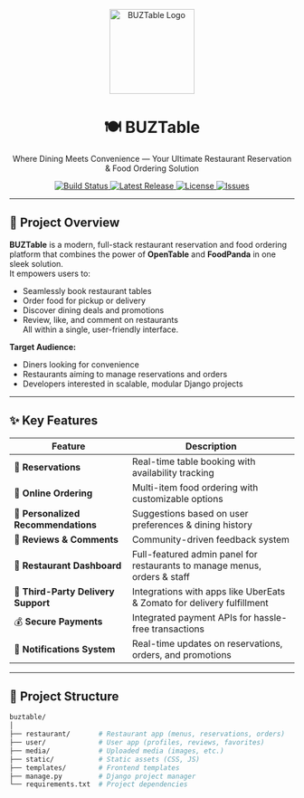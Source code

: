<!-- Project Logo -->
<p align="center">
  <img src="https://via.placeholder.com/150x150.png?text=BUZTable+Logo" alt="BUZTable Logo" width="150">
</p>

<h1 align="center">🍽️ BUZTable</h1>
<p align="center">Where Dining Meets Convenience — Your Ultimate Restaurant Reservation & Food Ordering Solution</p>

<p align="center">
  <a href="https://github.com/BILALAKRAM27/BUZTable/actions">
    <img src="https://img.shields.io/github/actions/workflow/status/BILALAKRAM27/BUZTable/ci.yml?style=flat-square&label=CI%20Status" alt="Build Status">
  </a>
  <a href="https://github.com/BILALAKRAM27/BUZTable/releases">
    <img src="https://img.shields.io/github/v/release/BILALAKRAM27/BUZTable?style=flat-square" alt="Latest Release">
  </a>
  <a href="https://github.com/BILALAKRAM27/BUZTable/blob/main/LICENSE">
    <img src="https://img.shields.io/github/license/BILALAKRAM27/BUZTable?style=flat-square" alt="License">
  </a>
  <a href="https://github.com/BILALAKRAM27/BUZTable/issues">
    <img src="https://img.shields.io/github/issues/BILALAKRAM27/BUZTable?style=flat-square" alt="Issues">
  </a>
</p>

---

## 📖 Project Overview

**BUZTable** is a modern, full-stack restaurant reservation and food ordering platform that combines the power of **OpenTable** and **FoodPanda** in one sleek solution.  
It empowers users to:
- Seamlessly book restaurant tables
- Order food for pickup or delivery
- Discover dining deals and promotions
- Review, like, and comment on restaurants  
All within a single, user-friendly interface.

**Target Audience:**  
- Diners looking for convenience  
- Restaurants aiming to manage reservations and orders  
- Developers interested in scalable, modular Django projects

---

## ✨ Key Features
| Feature                          | Description                                                                         |
|----------------------------------|-------------------------------------------------------------------------------------|
| 📝 **Reservations**              | Real-time table booking with availability tracking                                  |
| 🍔 **Online Ordering**           | Multi-item food ordering with customizable options                                  |
| 🎯 **Personalized Recommendations** | Suggestions based on user preferences & dining history                            |
| 💬 **Reviews & Comments**        | Community-driven feedback system                                                    |
| 💎 **Restaurant Dashboard**      | Full-featured admin panel for restaurants to manage menus, orders & staff           |
| 🚚 **Third-Party Delivery Support** | Integrations with apps like UberEats & Zomato for delivery fulfillment             |
| 💰 **Secure Payments**           | Integrated payment APIs for hassle-free transactions                               |
| 🔔 **Notifications System**      | Real-time updates on reservations, orders, and promotions                          |

---

## 📂 Project Structure

```bash
buztable/
│
├── restaurant/       # Restaurant app (menus, reservations, orders)
├── user/             # User app (profiles, reviews, favorites)
├── media/            # Uploaded media (images, etc.)
├── static/           # Static assets (CSS, JS)
├── templates/        # Frontend templates
├── manage.py         # Django project manager
└── requirements.txt  # Project dependencies
